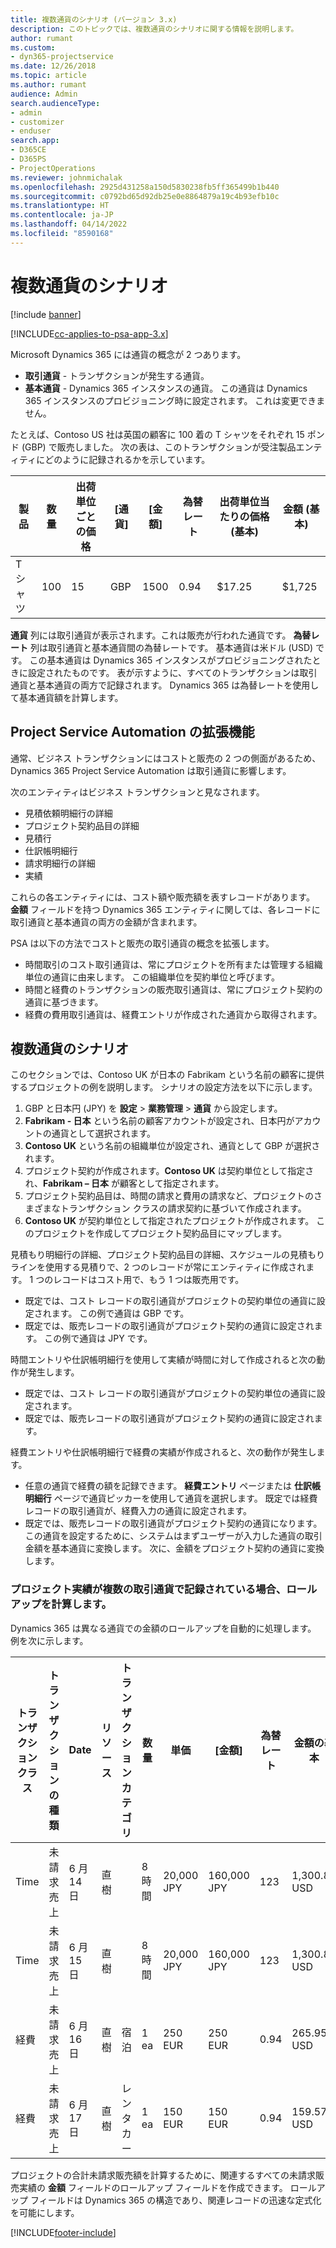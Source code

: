 ```yaml
---
title: 複数通貨のシナリオ (バージョン 3.x)
description: このトピックでは、複数通貨のシナリオに関する情報を説明します。
author: rumant
ms.custom:
- dyn365-projectservice
ms.date: 12/26/2018
ms.topic: article
ms.author: rumant
audience: Admin
search.audienceType:
- admin
- customizer
- enduser
search.app:
- D365CE
- D365PS
- ProjectOperations
ms.reviewer: johnmichalak
ms.openlocfilehash: 2925d431258a150d5830238fb5ff365499b1b440
ms.sourcegitcommit: c0792bd65d92db25e0e8864879a19c4b93efb10c
ms.translationtype: HT
ms.contentlocale: ja-JP
ms.lasthandoff: 04/14/2022
ms.locfileid: "8590168"
---
```

# <a name="multiple-currency-scenarios"></a>複数通貨のシナリオ

[!include [banner](../includes/psa-now-project-operations.md)]

[!INCLUDE[cc-applies-to-psa-app-3.x](../includes/cc-applies-to-psa-app-3x.md)]

Microsoft Dynamics 365 には通貨の概念が 2 つあります。

- **取引通貨** - トランザクションが発生する通貨。 
- **基本通貨** - Dynamics 365 インスタンスの通貨。 この通貨は Dynamics 365 インスタンスのプロビジョニング時に設定されます。 これは変更できません。

たとえば、Contoso US 社は英国の顧客に 100 着の T シャツをそれぞれ 15 ポンド (GBP) で販売しました。 次の表は、このトランザクションが受注製品エンティティにどのように記録されるかを示しています。

| 製品 | 数量 | 出荷単位ごとの価格 | [通貨] | [金額] | 為替レート | 出荷単位当たりの価格 (基本)| 金額 (基本)|
|---------|----------|----------------|----------|--------|---------------|----------------------|--------------|
| T シャツ | 100      | 15             | GBP      | 1500   | 0.94          | $17.25               | $1,725       |

**通貨** 列には取引通貨が表示されます。これは販売が行われた通貨です。 **為替レート** 列は取引通貨と基本通貨間の為替レートです。 基本通貨は米ドル (USD) です。 この基本通貨は Dynamics 365 インスタンスがプロビジョニングされたときに設定されたものです。
表が示すように、すべてのトランザクションは取引通貨と基本通貨の両方で記録されます。 Dynamics 365 は為替レートを使用して基本通貨額を計算します。

## <a name="project-service-automation-extensions"></a>Project Service Automation の拡張機能

通常、ビジネス トランザクションにはコストと販売の 2 つの側面があるため、Dynamics 365 Project Service Automation は取引通貨に影響します。

次のエンティティはビジネス トランザクションと見なされます。

- 見積依頼明細行の詳細
- プロジェクト契約品目の詳細
- 見積行
- 仕訳帳明細行
- 請求明細行の詳細
- 実績

これらの各エンティティには、コスト額や販売額を表すレコードがあります。 **金額** フィールドを持つ Dynamics 365 エンティティに関しては、各レコードに取引通貨と基本通貨の両方の金額が含まれます。 

PSA は以下の方法でコストと販売の取引通貨の概念を拡張します。

- 時間取引のコスト取引通貨は、常にプロジェクトを所有または管理する組織単位の通貨に由来します。 この組織単位を契約単位と呼びます。
- 時間と経費のトランザクションの販売取引通貨は、常にプロジェクト契約の通貨に基づきます。
- 経費の費用取引通貨は、経費エントリが作成された通貨から取得されます。

## <a name="multiple-currency-scenario"></a>複数通貨のシナリオ

このセクションでは、Contoso UK が日本の Fabrikam という名前の顧客に提供するプロジェクトの例を説明します。 シナリオの設定方法を以下に示します。

1. GBP と日本円 (JPY) を **設定** \> **業務管理** \> **通貨** から設定します。 
2. **Fabrikam - 日本** という名前の顧客アカウントが設定され、日本円がアカウントの通貨として選択されます。
3. **Contoso UK** という名前の組織単位が設定され、通貨として GBP が選択されます。
4. プロジェクト契約が作成されます。**Contoso UK** は契約単位として指定され、**Fabrikam – 日本** が顧客として指定されます。
5. プロジェクト契約品目は、時間の請求と費用の請求など、プロジェクトのさまざまなトランザクション クラスの請求契約に基づいて作成されます。
6. **Contoso UK** が契約単位として指定されたプロジェクトが作成されます。 このプロジェクトを作成してプロジェクト契約品目にマップします。


見積もり明細行の詳細、プロジェクト契約品目の詳細、スケジュールの見積もりラインを使用する見積りで、2 つのレコードが常にエンティティに作成されます。 1 つのレコードはコスト用で、もう 1 つは販売用です。

- 既定では、コスト レコードの取引通貨がプロジェクトの契約単位の通貨に設定されます。 この例で通貨は GBP です。
- 既定では、販売レコードの取引通貨がプロジェクト契約の通貨に設定されます。 この例で通貨は JPY です。

時間エントリや仕訳帳明細行を使用して実績が時間に対して作成されると次の動作が発生します。

- 既定では、コスト レコードの取引通貨がプロジェクトの契約単位の通貨に設定されます。
- 既定では、販売レコードの取引通貨がプロジェクト契約の通貨に設定されます。

経費エントリや仕訳帳明細行で経費の実績が作成されると、次の動作が発生します。

- 任意の通貨で経費の額を記録できます。 **経費エントリ** ページまたは **仕訳帳明細行** ページで通貨ピッカーを使用して通貨を選択します。 既定では経費レコードの取引通貨が、経費入力の通貨に設定されます。 
- 既定では、販売レコードの取引通貨がプロジェクト契約の通貨になります。 この通貨を設定するために、システムはまずユーザーが入力した通貨の取引金額を基本通貨に変換します。 次に、金額をプロジェクト契約の通貨に変換します。 

### <a name="computing-roll-ups-when-project-actuals-are-recorded-in-multiple-transaction-currencies"></a>プロジェクト実績が複数の取引通貨で記録されている場合、ロールアップを計算します。

Dynamics 365 は異なる通貨での金額のロールアップを自動的に処理します。 例を次に示します。

| トランザクション クラス | トランザクションの種類| Date   | リソース | トランザクション カテゴリ | 数量 | 単価 | [金額]      | 為替レート | 金額の基本 |
|-------------------|------------------|--------|----------|----------------------|----------|--------------|-------------|---------------|----------------|
| Time              | 未請求売上   | 6 月 14 日 | 直樹  |                      | 8 時間    | 20,000 JPY    | 160,000 JPY | 123           | 1,300.81 USD    |
| Time              | 未請求売上   | 6 月 15 日 | 直樹  |                      | 8 時間    | 20,000 JPY    | 160,000 JPY | 123           | 1,300.81 USD    |
| 経費           | 未請求売上   | 6 月 16 日 | 直樹  | 宿泊                | 1 ea     | 250 EUR      | 250 EUR     | 0.94          | 265.95 USD     |
| 経費           | 未請求売上   | 6 月 17 日 | 直樹  | レンタカー           | 1 ea     | 150 EUR      | 150 EUR     | 0.94          | 159.57 USD     |

プロジェクトの合計未請求販売額を計算するために、関連するすべての未請求販売実績の **金額** フィールドのロールアップ フィールドを作成できます。 ロールアップ フィールドは Dynamics 365 の構造であり、関連レコードの迅速な定式化を可能にします。


[!INCLUDE[footer-include](../includes/footer-banner.md)]
